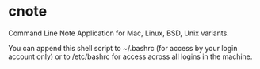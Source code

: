 # cnote
Command Line Note Application for Mac, Linux, BSD, Unix variants. 

You can append this shell script to ~/.bashrc (for access by your login account only) or to /etc/bashrc for access across all logins in the machine.
